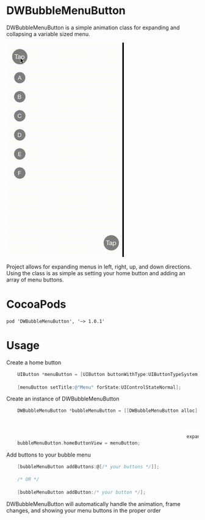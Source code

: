 DWBubbleMenuButton
==================
DWBubbleMenuButton is a simple animation class for expanding and collapsing a variable sized menu. 

![](demo.gif)

Project allows for expanding menus in left, right, up, and down directions. Using the class is as simple as setting your home button and adding an array of menu buttons.

CocoaPods
==================
```
pod 'DWBubbleMenuButton', '~> 1.0.1'
```

Usage
==================
Create a home button
```objective-c
    UIButton *menuButton = [UIButton buttonWithType:UIButtonTypeSystem];

    [menuButton setTitle:@"Menu" forState:UIControlStateNormal];
```

Create an instance of DWBubbleMenuButton
```objective-c
    DWBubbleMenuButton *bubbleMenuButton = [[DWBubbleMenuButton alloc] initWithFrame:CGRectMake(20.f,
                                                                                                20.f,
                                                                                                100.f,
                                                                                                100.f)
                                                                  expansionDirection:DirectionDown];
    bubbleMenuButton.homeButtonView = menuButton;
```

Add buttons to your bubble menu
```objective-c
    [bubbleMenuButton addButtons:@[/* your buttons */]];
    
    /* OR */
    
    [bubbleMenuButton addButton:/* your button */];
```

DWBubbleMenuButton will automatically handle the animation, frame changes, and showing your menu buttons in the proper order
